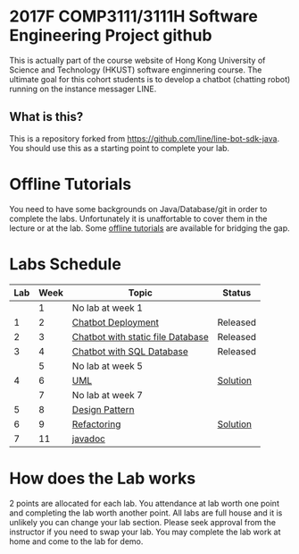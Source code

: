 # 2017F COMP3111/3111H Software Engineering Project github 

This is actually part of the course website of Hong Kong University of Science and Technology (HKUST) software enginnering course. The ultimate goal for this cohort students is to develop a chatbot (chatting robot) running on the instance messager LINE. 


## What is this?

This is a repository forked from https://github.com/line/line-bot-sdk-java. You should use this as a starting point to complete your lab.

# Offline Tutorials

You need to have some backgrounds on Java/Database/git in order to complete the labs. Unfortunately it is unaffortable to cover them in the lecture or at the lab. Some [offline tutorials](./docs/tutorial/) are available for bridging the gap.


# Labs Schedule

| Lab | Week | Topic | Status |
|-----|------|-------|------|
|     | 1  | No lab at week 1 |  |
| 1   | 2  | [Chatbot Deployment](./lab1.md) |  Released |
| 2   | 3    | [Chatbot with static file Database](./lab2.md)       |  Released |
| 3   | 4    | [Chatbot with SQL Database](./lab3.md)|  Released |
|     | 5    | No lab at week 5 | |
| 4   | 6    | [UML](./lab_UML.pdf) | [Solution](./uml_lab_sample_answer.pdf) |
|     | 7    | No lab at week 7 | |
| 5   | 8    | [Design Pattern](./lab6/lab_design_pattern.pdf) |
| 6   | 9    | [Refactoring](./refactoring-lab/README.md) | [Solution](./refactoring-lab/solution.md) |
| 7   | 11   | [javadoc](./lab7-JavaDoc) |

# How does the Lab works

2 points are allocated for each lab. You attendance at lab worth one point and completing the lab worth another point. All labs are full house and it is unlikely you can change your lab section. Please seek approval from the instructor if you need to swap your lab. You may complete the lab work at home and come to the lab for demo. 


